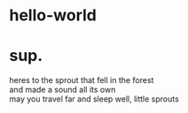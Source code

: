 # hello-world
# sup.

heres to the sprout that fell in the forest <br />
and made a sound all its own <br />
may you travel far and sleep well, little sprouts
